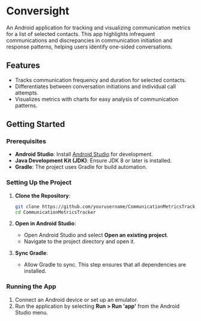 # Conversight

An Android application for tracking and visualizing communication metrics for a list of selected contacts. This app highlights infrequent communications and discrepancies in communication initiation and response patterns, helping users identify one-sided conversations.

## Features
- Tracks communication frequency and duration for selected contacts.
- Differentiates between conversation initiations and individual call attempts.
- Visualizes metrics with charts for easy analysis of communication patterns.

## Getting Started

### Prerequisites
- **Android Studio**: Install [Android Studio](https://developer.android.com/studio) for development.
- **Java Development Kit (JDK)**: Ensure JDK 8 or later is installed.
- **Gradle**: The project uses Gradle for build automation.

### Setting Up the Project

1. **Clone the Repository**:
   ```bash
   git clone https://github.com/yourusername/CommunicationMetricsTracker.git
   cd CommunicationMetricsTracker
   ```

2. **Open in Android Studio**:
   - Open Android Studio and select **Open an existing project**.
   - Navigate to the project directory and open it.

3. **Sync Gradle**:
   - Allow Gradle to sync. This step ensures that all dependencies are installed.

### Running the App
1. Connect an Android device or set up an emulator.
2. Run the application by selecting **Run > Run 'app'** from the Android Studio menu.

